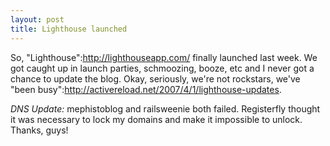 ```yaml
--- 
layout: post
title: Lighthouse launched
---
```

So, "Lighthouse":http://lighthouseapp.com/ finally launched last week.  We got caught up in launch parties, schmoozing, booze, etc and I never got a chance to update the blog.  Okay, seriously, we're not rockstars, we've "been busy":http://activereload.net/2007/4/1/lighthouse-updates. 

*DNS Update:*  mephistoblog and railsweenie both failed.  Registerfly thought it was necessary to lock my domains and make it impossible to unlock.  Thanks, guys!
